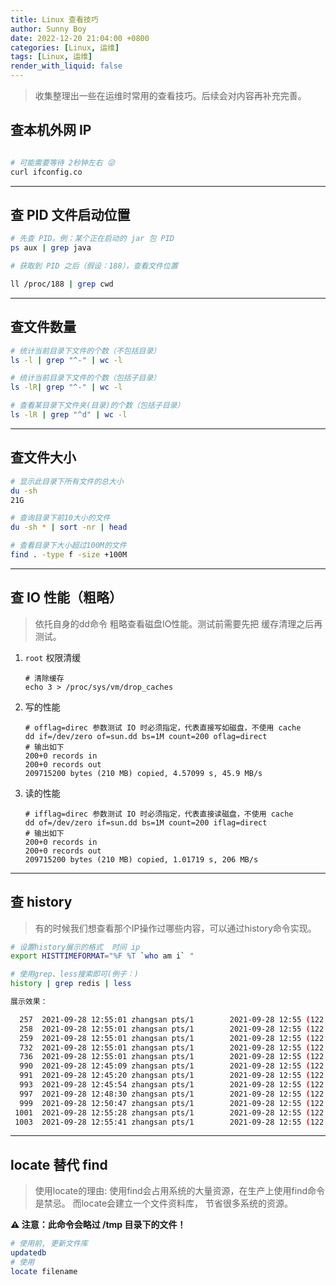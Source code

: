 ```yaml
---
title: Linux 查看技巧
author: Sunny Boy
date: 2022-12-20 21:04:00 +0800
categories: [Linux, 运维]
tags: [Linux, 运维]
render_with_liquid: false
---
```


> 收集整理出一些在运维时常用的查看技巧。后续会对内容再补充完善。

## 查本机外网 IP

```bash

# 可能需要等待 2秒钟左右 😜
curl ifconfig.co
```

-----

## 查 PID 文件启动位置

```bash
# 先查 PID。例：某个正在启动的 jar 包 PID
ps aux | grep java

# 获取到 PID 之后（假设：188），查看文件位置

ll /proc/188 | grep cwd
```

-----

## 查文件数量

```bash
# 统计当前目录下文件的个数（不包括目录）
ls -l | grep "^-" | wc -l

# 统计当前目录下文件的个数（包括子目录）
ls -lR| grep "^-" | wc -l

# 查看某目录下文件夹(目录)的个数（包括子目录）
ls -lR | grep "^d" | wc -l
```

-----

## 查文件大小

```bash
# 显示此目录下所有文件的总大小
du -sh
21G

# 查询目录下前10大小的文件
du -sh * | sort -nr | head

# 查看目录下大小超过100M的文件
find . -type f -size +100M
```

-----

## 查 IO 性能（粗略）

> 依托自身的dd命令 粗略查看磁盘IO性能。测试前需要先把
> 缓存清理之后再测试。

1. `root` 权限清缓

    ```shell
    # 清除缓存
    echo 3 > /proc/sys/vm/drop_caches
    ```

2. 写的性能

    ```shell
    # offlag=direc 参数测试 IO 时必须指定，代表直接写如磁盘，不使用 cache
    dd if=/dev/zero of=sun.dd bs=1M count=200 oflag=direct
    # 输出如下
    200+0 records in
    200+0 records out
    209715200 bytes (210 MB) copied, 4.57099 s, 45.9 MB/s
    ```

3. 读的性能

    ```shell
    # ifflag=direc 参数测试 IO 时必须指定，代表直接读磁盘，不使用 cache
    dd of=/dev/zero if=sun.dd bs=1M count=200 iflag=direct
    # 输出如下
    200+0 records in
    200+0 records out
    209715200 bytes (210 MB) copied, 1.01719 s, 206 MB/s
    ```

-----

## 查 history

> 有的时候我们想查看那个IP操作过哪些内容，可以通过history命令实现。

```bash
# 设置history展示的格式  时间 ip
export HISTTIMEFORMAT="%F %T `who am i` "

# 使用grep、less搜索即可(例子：)
history | grep redis | less

展示效果：

  257  2021-09-28 12:55:01 zhangsan pts/1        2021-09-28 12:55 (122.5.45.202) cd /usr/bin/redis*
  258  2021-09-28 12:55:01 zhangsan pts/1        2021-09-28 12:55 (122.5.45.202) ls /usr/libexec/redis*
  259  2021-09-28 12:55:01 zhangsan pts/1        2021-09-28 12:55 (122.5.45.202) cd /usr/local/redis/
  732  2021-09-28 12:55:01 zhangsan pts/1        2021-09-28 12:55 (122.5.45.202) cd /usr/local/redis/
  736  2021-09-28 12:55:01 zhangsan pts/1        2021-09-28 12:55 (122.5.45.202) ./redis-cli
  990  2021-09-28 12:45:09 zhangsan pts/1        2021-09-28 12:55 (122.5.45.202) ps aux | grep redis
  991  2021-09-28 12:45:20 zhangsan pts/1        2021-09-28 12:55 (122.5.45.202) history | grep redis | less
  993  2021-09-28 12:45:54 zhangsan pts/1        2021-09-28 12:55 (122.5.45.202) history -c | grep redis | less
  997  2021-09-28 12:48:30 zhangsan pts/1        2021-09-28 12:55 (122.5.45.202) history | grep redis | less
  999  2021-09-28 12:50:47 zhangsan pts/1        2021-09-28 12:55 (122.5.45.202) history | grep redis | less
 1001  2021-09-28 12:55:28 zhangsan pts/1        2021-09-28 12:55 (122.5.45.202) history | grep redis | less
 1003  2021-09-28 12:55:41 zhangsan pts/1        2021-09-28 12:55 (122.5.45.202) history | grep redis | less
```

-----

## locate 替代 find

> 使用locate的理由:  使用find会占用系统的大量资源，在生产上使用find命令是禁忌。
> 而locate会建立一个文件资料库， 节省很多系统的资源。

**⚠️ 注意：此命令会略过 /tmp 目录下的文件！**

```bash
# 使用前, 更新文件库
updatedb
# 使用
locate filename
```
